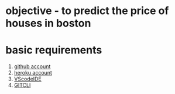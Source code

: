 # objective - to predict the price of houses in  boston

# basic requirements

1. [github account](https://github.com)
2. [heroku account](https://heroku.com)
3. [VScodeIDE](https://code.visualstudio.com/)
4. [GITCLI](https://git-scm.com/book/en/v2/Getting-Started-The-Command-Line)
